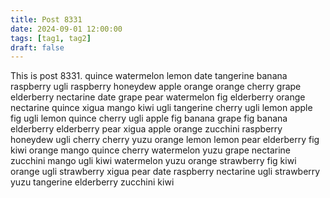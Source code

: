 ```yaml
---
title: Post 8331
date: 2024-09-01 12:00:00
tags: [tag1, tag2]
draft: false
---
```

This is post 8331.
quince
watermelon
lemon
date
tangerine
banana
raspberry
ugli
raspberry
honeydew
apple
orange
orange
cherry
grape
elderberry
nectarine
date
grape
pear
watermelon
fig
elderberry
orange
nectarine
quince
xigua
mango
kiwi
ugli
tangerine
cherry
ugli
lemon
apple
fig
ugli
lemon
quince
cherry
ugli
apple
fig
banana
grape
fig
banana
elderberry
elderberry
pear
xigua
apple
orange
zucchini
raspberry
honeydew
ugli
cherry
cherry
yuzu
orange
lemon
lemon
pear
elderberry
fig
kiwi
orange
mango
quince
cherry
watermelon
yuzu
grape
nectarine
zucchini
mango
ugli
kiwi
watermelon
yuzu
orange
strawberry
fig
kiwi
orange
ugli
strawberry
xigua
pear
date
raspberry
nectarine
ugli
strawberry
yuzu
tangerine
elderberry
zucchini
kiwi
